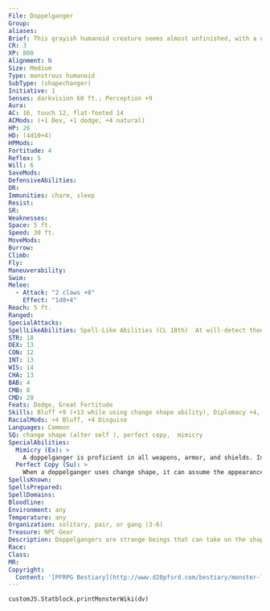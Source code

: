 ```yaml
---
File: Doppelganger
Group: 
aliases: 
Brief: This grayish humanoid creature seems almost unfinished, with a narrow head, gaunt limbs, and a sinister, noseless face.
CR: 3
XP: 800
Alignment: N
Size: Medium
Type: monstrous humanoid
SubType: (shapechanger)
Initiative: 1
Senses: darkvision 60 ft.; Perception +9
Aura: 
AC: 16, touch 12, flat-footed 14
ACMods: (+1 Dex, +1 dodge, +4 natural)
HP: 26
HD: (4d10+4)
HPMods: 
Fortitude: 4
Reflex: 5
Will: 6
SaveMods: 
DefensiveAbilities: 
DR: 
Immunities: charm, sleep
Resist: 
SR: 
Weaknesses: 
Space: 5 ft.
Speed: 30 ft.
MoveMods: 
Burrow: 
Climb: 
Fly: 
Maneuverability: 
Swim: 
Melee: 
  - Attack: "2 claws +8"
    Effect: "1d8+4"
Reach: 5 ft.
Ranged: 
SpecialAttacks: 
SpellLikeAbilities: Spell-Like Abilities (CL 18th)  At will-detect thoughts (DC 13)
STR: 18
DEX: 13
CON: 12
INT: 13
WIS: 14
CHA: 13
BAB: 4
CMB: 8
CMD: 20
Feats: Dodge, Great Fortitude
Skills: Bluff +9 (+13 while using change shape ability), Diplomacy +4, Disguise +9 (+29 while using change shape ability), Perception +9, Sense Motive +6, Stealth +5
RacialMods: +4 Bluff, +4 Disguise
Languages: Common
SQ: change shape (alter self ), perfect copy,  mimicry
SpecialAbilities:
  Mimicry (Ex): >
    A doppelganger is proficient in all weapons, armor, and shields. In addition, a doppelganger can use any spell trigger or spell completion item as if the spells were on its spell list.  Its caster level is equal to its racial Hit Dice.
  Perfect Copy (Su): >
    When a doppelganger uses change shape, it can assume the appearance of specific individuals.
SpellsKnown: 
SpellsPrepared: 
SpellDomains: 
Bloodline: 
Environment: any
Temperature: any
Organization: solitary, pair, or gang (3-6)
Treasure: NPC Gear
Description: Doppelgangers are strange beings that can take on the shapes of those they encounter. In its natural form, the creature looks more or less humanoid, but slender and frail, with gangly limbs and half-formed facial features. Its flesh is pale and hairless, and its eyes are vacant and white.  Doppelgangers prefer infiltrating societies where they can gather wealth and inf luence, and see little point in forming cities of their own kind. Younger doppelgangers practice their skills by taking over small orc or goblin tribes, then move to more complicated societies like dwarven, elven, and human communities. Rather than making themselves targets by taking positions of leadership, they prefer to be the power behind the throne, or use multiple identities to manipulate inf luential citizens or entire guilds.  Doppelgangers make excellent use of their natural mimicry to stage ambushes, bait traps, and infiltrate humanoid society. Although not usually evil, they are interested only in themselves and regard all others as playthings to be manipulated and deceived. They are particularly fond of invading human societies in order to indulge in their desires-some enjoy the complex dance of politics while others seek constant change in the race and gender of both themselves and their romantic companions.  While not standard, it is those doppelgangers use their gifts for cruel and sadistic purposes that are most notorious, and these shapeshifters are the primary cause of the race's sinister reputation. Certainly, a creature capable of changing its shape has a handy way to avoid capture for its crimes, and some particularly malicious doppelgangers enjoy disrupting relationships by posing as unfaithful lovers.  Rumors persist of even more powerful doppelgangers capable of not only shifting their appearance, but also skills, memories, and even the extraordinary and supernatural abilities of creatures whose forms they choose to mimic.  These doppelgangers' change shape ability functions like the spell polymorph rather than alter self.
Race: 
Class: 
MR: 
Copyright:
  Content: '[PFRPG Bestiary](http://www.d20pfsrd.com/bestiary/monster-listings/monstrous-humanoids/doppelganger)'
---
```

```dataviewjs
customJS.Statblock.printMonsterWiki(dv)
```
